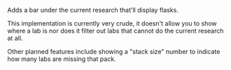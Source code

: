 Adds a bar under the current research that'll display flasks.

This implementation is currently very crude,
it doesn't allow you to show where a lab is nor does it filter out labs that cannot do the current research at all.

Other planned features include showing a "stack size" number to indicate how many labs are missing that pack.
